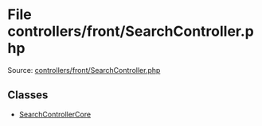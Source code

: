 File controllers/front/SearchController.php
=========

Source: [controllers/front/SearchController.php](https://github.com/PrestaShop/PrestaShop/blob/1.6.0.10/controllers/front/SearchController.php)


Classes
-------

* [SearchControllerCore](class.SearchControllerCore.md)

